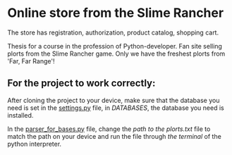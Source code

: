 # Оnline store from the Slime Rancher

The store has registration, authorization, product catalog, shopping cart.

Thesis for a course in the profession of Python-developer.
Fan site selling plorts from the Slime Rancher game.
Only we have the freshest plorts from 'Far, Far Range'!

## For the project to work correctly:

After cloning the project to your device, make sure that the database you need is set in 
the [settings.py](https://github.com/DaryaKhatsuk/Online-store/blob/master/graduarion_project/graduarion_project/settings.py) 
file, in *DATABASES*, the database you need is installed.

In the [parser_for_bases.py](https://github.com/DaryaKhatsuk/Online-store/blob/master/graduarion_project/site1/management/commands/parser_for_bases.py) 
file, change the *path to the plorts.txt* file to match the path on your device and run the file through *the terminal* of the python interpreter.
